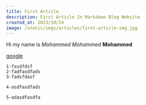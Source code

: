 ```yaml
---
title: First Article
description: First Article In Markdown Blog Website
created_at: 2023/10/24
image: /static/imgs/articles/first-article-img.jpg
---
```


Hi my name is *Mohammed* _Mohammed_ **Mohammed** 

[google](https://google.com)
```
1-fasdfdsf
2-fadfasdfads
3-fadsfdasf

4-asdfasdfads

5-adasdfasdfa
```